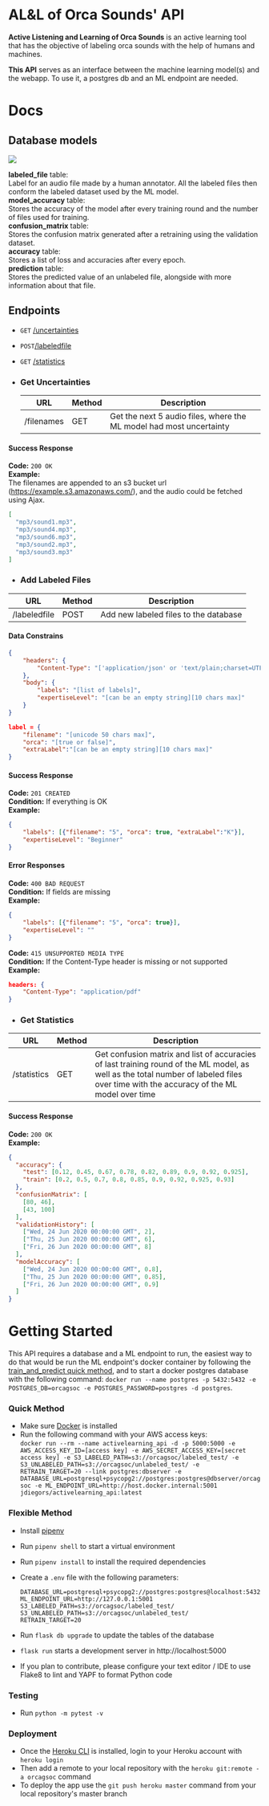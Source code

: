 # AL&L of Orca Sounds' API

**Active Listening and Learning of Orca Sounds** is an active learning tool that has the objective of labeling orca sounds with the help of humans and machines.

**This API** serves as an interface between the machine learning model(s) and the webapp. To use it, a postgres db and an ML endpoint are needed.

# Docs

## Database models

<img src="assets/models.jpg">

**labeled_file** table:  
Label for an audio file made by a human annotator. All the labeled files then conform the labeled dataset used by the ML model.  
**model_accuracy** table:  
Stores the accuracy of the model after every training round and the number of files used for training.  
**confusion_matrix** table:  
Stores the confusion matrix generated after a retraining using the validation dataset.  
**accuracy** table:  
Stores a list of loss and accuracies after every epoch.  
**prediction** table:  
Stores the predicted value of an unlabeled file, alongside with more information about that file.

## Endpoints

-   `GET` [/uncertainties](#get-uncertainties)
-   `POST`[/labeledfile](#add-labeled-files)
-   `GET` [/statistics](#get-statistics)

-   ### Get Uncertainties
    | URL        | Method | Description                                                         |
    | ---------- | ------ | ------------------------------------------------------------------- |
    | /filenames | GET    | Get the next 5 audio files, where the ML model had most uncertainty |

#### Success Response

**Code:** `200 OK`  
**Example:**  
The filenames are appended to an s3 bucket url (https://example.s3.amazonaws.com/), and the audio could be fetched using Ajax.

```JSON
[
  "mp3/sound1.mp3",
  "mp3/sound4.mp3",
  "mp3/sound6.mp3",
  "mp3/sound2.mp3",
  "mp3/sound3.mp3"
]
```

-   ### Add Labeled Files

| URL          | Method | Description                           |
| ------------ | ------ | ------------------------------------- |
| /labeledfile | POST   | Add new labeled files to the database |

#### Data Constrains

```JSON
{
    "headers": {
        "Content-Type": "['application/json' or 'text/plain;charset=UTF-8']",
    },
    "body": {
        "labels": "[list of labels]",
        "expertiseLevel": "[can be an empty string][10 chars max]"
    }
}

label = {
    "filename": "[unicode 50 chars max]",
    "orca": "[true or false]",
    "extraLabel":"[can be an empty string][10 chars max]"
}
```

#### Success Response

**Code:** `201 CREATED`  
**Condition:** If everything is OK  
**Example:**

```JSON
{
    "labels": [{"filename": "5", "orca": true, "extraLabel":"K"}],
    "expertiseLevel": "Beginner"
}
```

#### Error Responses

**Code:** `400 BAD REQUEST`  
**Condition:** If fields are missing  
**Example:**

```JSON
{
    "labels": [{"filename": "5", "orca": true}],
    "expertiseLevel": ""
}
```

**Code:** `415 UNSUPPORTED MEDIA TYPE`  
**Condition:** If the Content-Type header is missing or not supported
**Example:**

```JSON
headers: {
    "Content-Type": "application/pdf"
}
```

-   ### Get Statistics

| URL         | Method | Description                                                                                                                                                                            |
| ----------- | ------ | -------------------------------------------------------------------------------------------------------------------------------------------------------------------------------------- |
| /statistics | GET    | Get confusion matrix and list of accuracies of last training round of the ML model, as well as the total number of labeled files over time with the accuracy of the ML model over time |

#### Success Response

**Code:** `200 OK`  
**Example:**

```JSON
{
  "accuracy": {
    "test": [0.12, 0.45, 0.67, 0.78, 0.82, 0.89, 0.9, 0.92, 0.925],
    "train": [0.2, 0.5, 0.7, 0.8, 0.85, 0.9, 0.92, 0.925, 0.93]
  },
  "confusionMatrix": [
    [80, 46],
    [43, 100]
  ],
  "validationHistory": [
    ["Wed, 24 Jun 2020 00:00:00 GMT", 2],
    ["Thu, 25 Jun 2020 00:00:00 GMT", 6],
    ["Fri, 26 Jun 2020 00:00:00 GMT", 8]
  ],
  "modelAccuracy": [
    ["Wed, 24 Jun 2020 00:00:00 GMT", 0.8],
    ["Thu, 25 Jun 2020 00:00:00 GMT", 0.85],
    ["Fri, 26 Jun 2020 00:00:00 GMT", 0.9]
  ]
}
```

# Getting Started

This API requires a database and a ML endpoint to run, the easiest way to do that would be run the ML endpoint's docker container by following the [train_and_predict quick method](../train_and_predict/README.md#quick-method), and to start a docker postgres database with the following command: `docker run --name postgres -p 5432:5432 -e POSTGRES_DB=orcagsoc -e POSTGRES_PASSWORD=postgres -d postgres`.

### Quick Method

-   Make sure [Docker](https://www.docker.com/) is installed
-   Run the following command with your AWS access keys:  
    `docker run --rm --name activelearning_api -d -p 5000:5000 -e AWS_ACCESS_KEY_ID=[access key] -e AWS_SECRET_ACCESS_KEY=[secret access key] -e S3_LABELED_PATH=s3://orcagsoc/labeled_test/ -e S3_UNLABELED_PATH=s3://orcagsoc/unlabeled_test/ -e RETRAIN_TARGET=20 --link postgres:dbserver -e DATABASE_URL=postgresql+psycopg2://postgres:postgres@dbserver/orcagsoc -e ML_ENDPOINT_URL=http://host.docker.internal:5001 jdiegors/activelearning_api:latest`

### Flexible Method

-   Install [pipenv](https://pypi.org/project/pipenv/)
-   Run `pipenv shell` to start a virtual environment
-   Run `pipenv install` to install the required dependencies
-   Create a `.env` file with the following parameters:

    ```
    DATABASE_URL=postgresql+psycopg2://postgres:postgres@localhost:5432/orcagsoc
    ML_ENDPOINT_URL=http://127.0.0.1:5001
    S3_LABELED_PATH=s3://orcagsoc/labeled_test/
    S3_UNLABELED_PATH=s3://orcagsoc/unlabeled_test/
    RETRAIN_TARGET=20
    ```

-   Run `flask db upgrade` to update the tables of the database
-   `flask run` starts a development server in http://localhost:5000
-   If you plan to contribute, please configure your text editor / IDE to use Flake8 to lint and YAPF to format Python code

### Testing

-   Run `python -m pytest -v`

### Deployment

-   Once the [Heroku CLI](https://devcenter.heroku.com/articles/heroku-cli) is installed, login to your Heroku account with `heroku login`
-   Then add a remote to your local repository with the `heroku git:remote -a orcagsoc` command
-   To deploy the app use the `git push heroku master` command from your local repository's master branch
